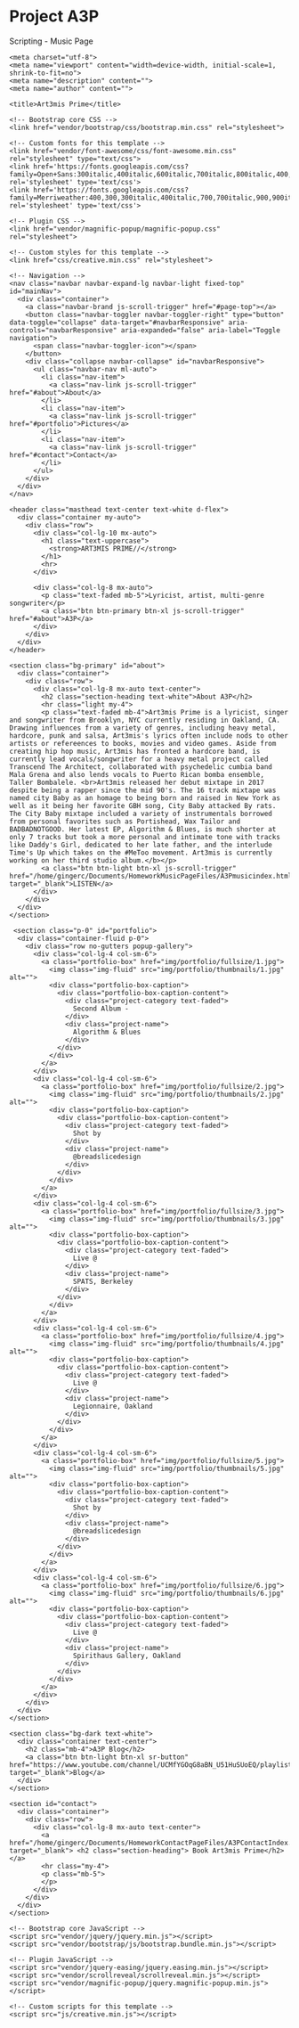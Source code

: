# Project A3P
Scripting - Music Page
<!DOCTYPE html>
<html lang="en">

  <head>

    <meta charset="utf-8">
    <meta name="viewport" content="width=device-width, initial-scale=1, shrink-to-fit=no">
    <meta name="description" content="">
    <meta name="author" content="">

    <title>Art3mis Prime</title>

    <!-- Bootstrap core CSS -->
    <link href="vendor/bootstrap/css/bootstrap.min.css" rel="stylesheet">

    <!-- Custom fonts for this template -->
    <link href="vendor/font-awesome/css/font-awesome.min.css" rel="stylesheet" type="text/css">
    <link href='https://fonts.googleapis.com/css?family=Open+Sans:300italic,400italic,600italic,700italic,800italic,400,300,600,700,800' rel='stylesheet' type='text/css'>
    <link href='https://fonts.googleapis.com/css?family=Merriweather:400,300,300italic,400italic,700,700italic,900,900italic' rel='stylesheet' type='text/css'>

    <!-- Plugin CSS -->
    <link href="vendor/magnific-popup/magnific-popup.css" rel="stylesheet">

    <!-- Custom styles for this template -->
    <link href="css/creative.min.css" rel="stylesheet">

  </head>

  <body id="page-top">

    <!-- Navigation -->
    <nav class="navbar navbar-expand-lg navbar-light fixed-top" id="mainNav">
      <div class="container">
        <a class="navbar-brand js-scroll-trigger" href="#page-top"></a>
        <button class="navbar-toggler navbar-toggler-right" type="button" data-toggle="collapse" data-target="#navbarResponsive" aria-controls="navbarResponsive" aria-expanded="false" aria-label="Toggle navigation">
          <span class="navbar-toggler-icon"></span>
        </button>
        <div class="collapse navbar-collapse" id="navbarResponsive">
          <ul class="navbar-nav ml-auto">
            <li class="nav-item">
              <a class="nav-link js-scroll-trigger" href="#about">About</a>
            </li>
            <li class="nav-item">
              <a class="nav-link js-scroll-trigger" href="#portfolio">Pictures</a>
            </li>
            <li class="nav-item">
              <a class="nav-link js-scroll-trigger" href="#contact">Contact</a>
            </li>
          </ul>
        </div>
      </div>
    </nav>

    <header class="masthead text-center text-white d-flex">
      <div class="container my-auto">
        <div class="row">
          <div class="col-lg-10 mx-auto">
            <h1 class="text-uppercase">
              <strong>ART3MIS PRIME//</strong>
            </h1>
            <hr>
          </div>

          <div class="col-lg-8 mx-auto">
            <p class="text-faded mb-5">Lyricist, artist, multi-genre songwriter</p>
            <a class="btn btn-primary btn-xl js-scroll-trigger" href="#about">A3P</a>
          </div>
        </div>
      </div>
    </header>

    <section class="bg-primary" id="about">
      <div class="container">
        <div class="row">
          <div class="col-lg-8 mx-auto text-center">
            <h2 class="section-heading text-white">About A3P</h2>
            <hr class="light my-4">
            <p class="text-faded mb-4">Art3mis Prime is a lyricist, singer and songwriter from Brooklyn, NYC currently residing in Oakland, CA. Drawing influences from a variety of genres, including heavy metal, hardcore, punk and salsa, Art3mis's lyrics often include nods to other artists or refereences to books, movies and video games. Aside from creating hip hop music, Art3mis has fronted a hardcore band, is currently lead vocals/songwriter for a heavy metal project called Transcend The Architect, collaborated with psychedelic cumbia band Mala Grena and also lends vocals to Puerto Rican bomba ensemble, Taller Bombalele. <br>Art3mis released her debut mixtape in 2017 despite being a rapper since the mid 90's. The 16 track mixtape was named city Baby as an homage to being born and raised in New York as well as it being her favorite GBH song, City Baby attacked By rats. The City Baby mixtape included a variety of instrumentals borrowed from personal favorites such as Portishead, Wax Tailor and BADBADNOTGOOD. Her latest EP, Algorithm & Blues, is much shorter at only 7 tracks but took a more personal and intimate tone with tracks like Daddy's Girl, dedicated to her late father, and the interlude Time's Up which takes on the #MeToo movement. Art3mis is currently working on her third studio album.</b></p>
            <a class="btn btn-light btn-xl js-scroll-trigger"  href="/home/gingerc/Documents/HomeworkMusicPageFiles/A3Pmusicindex.html" target="_blank">LISTEN</a>
          </div>
        </div>
      </div>
    </section>
  <!-- Couldn't figure out how to resize the images so they align nicely on the page -->
     <section class="p-0" id="portfolio">
      <div class="container-fluid p-0">
        <div class="row no-gutters popup-gallery">
          <div class="col-lg-4 col-sm-6">
            <a class="portfolio-box" href="img/portfolio/fullsize/1.jpg">
              <img class="img-fluid" src="img/portfolio/thumbnails/1.jpg" alt="">
              <div class="portfolio-box-caption">
                <div class="portfolio-box-caption-content">
                  <div class="project-category text-faded">
                    Second Album - 
                  </div>
                  <div class="project-name">
                    Algorithm & Blues
                  </div>
                </div>
              </div>
            </a>
          </div>
          <div class="col-lg-4 col-sm-6">
            <a class="portfolio-box" href="img/portfolio/fullsize/2.jpg">
              <img class="img-fluid" src="img/portfolio/thumbnails/2.jpg" alt="">
              <div class="portfolio-box-caption">
                <div class="portfolio-box-caption-content">
                  <div class="project-category text-faded">
                    Shot by 
                  </div>
                  <div class="project-name">
                    @breadslicedesign
                  </div>
                </div>
              </div>
            </a>
          </div>
          <div class="col-lg-4 col-sm-6">
            <a class="portfolio-box" href="img/portfolio/fullsize/3.jpg">
              <img class="img-fluid" src="img/portfolio/thumbnails/3.jpg" alt="">
              <div class="portfolio-box-caption">
                <div class="portfolio-box-caption-content">
                  <div class="project-category text-faded">
                    Live @
                  </div>
                  <div class="project-name">
                    SPATS, Berkeley
                  </div>
                </div>
              </div>
            </a>
          </div>
          <div class="col-lg-4 col-sm-6">
            <a class="portfolio-box" href="img/portfolio/fullsize/4.jpg">
              <img class="img-fluid" src="img/portfolio/thumbnails/4.jpg" alt="">
              <div class="portfolio-box-caption">
                <div class="portfolio-box-caption-content">
                  <div class="project-category text-faded">
                    Live @ 
                  </div>
                  <div class="project-name">
                    Legionnaire, Oakland
                  </div>
                </div>
              </div>
            </a>
          </div>
          <div class="col-lg-4 col-sm-6">
            <a class="portfolio-box" href="img/portfolio/fullsize/5.jpg">
              <img class="img-fluid" src="img/portfolio/thumbnails/5.jpg" alt="">
              <div class="portfolio-box-caption">
                <div class="portfolio-box-caption-content">
                  <div class="project-category text-faded">
                    Shot by
                  </div>
                  <div class="project-name">
                    @breadslicedesign
                  </div>
                </div>
              </div>
            </a>
          </div>
          <div class="col-lg-4 col-sm-6">
            <a class="portfolio-box" href="img/portfolio/fullsize/6.jpg">
              <img class="img-fluid" src="img/portfolio/thumbnails/6.jpg" alt="">
              <div class="portfolio-box-caption">
                <div class="portfolio-box-caption-content">
                  <div class="project-category text-faded">
                    Live @
                  </div>
                  <div class="project-name">
                    Spirithaus Gallery, Oakland
                  </div>
                </div>
              </div>
            </a>
          </div>
        </div>
      </div>
    </section>
<!-- This section needs work, would like to add an extra blog page to it -->
    <section class="bg-dark text-white">
      <div class="container text-center">
        <h2 class="mb-4">A3P Blog</h2>
        <a class="btn btn-light btn-xl sr-button" href="https://www.youtube.com/channel/UCMfYGOqG8aBN_U51HuSUoEQ/playlists" target="_blank">Blog</a>
      </div>
    </section>

    <section id="contact">
      <div class="container">
        <div class="row">
          <div class="col-lg-8 mx-auto text-center">
            <a href="/home/gingerc/Documents/HomeworkContactPageFiles/A3PContactIndex.html" target="_blank"> <h2 class="section-heading"> Book Art3mis Prime</h2></a>
            <hr class="my-4">
            <p class="mb-5">
            </p>
          </div>
        </div>
      </div>
    </section>

    <!-- Bootstrap core JavaScript -->
    <script src="vendor/jquery/jquery.min.js"></script>
    <script src="vendor/bootstrap/js/bootstrap.bundle.min.js"></script>

    <!-- Plugin JavaScript -->
    <script src="vendor/jquery-easing/jquery.easing.min.js"></script>
    <script src="vendor/scrollreveal/scrollreveal.min.js"></script>
    <script src="vendor/magnific-popup/jquery.magnific-popup.min.js"></script>

    <!-- Custom scripts for this template -->
    <script src="js/creative.min.js"></script>

  </body>

</html>
